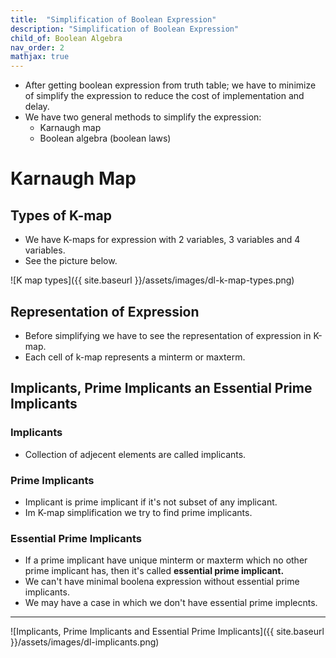 ```yaml
---
title:  "Simplification of Boolean Expression"
description: "Simplification of Boolean Expression"
child_of: Boolean Algebra
nav_order: 2
mathjax: true
---
```


- After getting boolean expression from truth table; we have to minimize of simplify the expression to reduce the cost of implementation and delay.
- We have two general methods to simplify the expression:
    - Karnaugh map
    - Boolean algebra (boolean laws)

# Karnaugh Map

## Types of K-map

- We have K-maps for expression with 2 variables, 3 variables and 4 variables.
- See the picture below.

![K map types]({{ site.baseurl }}/assets/images/dl-k-map-types.png)


## Representation of Expression

- Before simplifying we have to see the representation of expression in K-map.
- Each cell of k-map represents a minterm or maxterm.  

## Implicants, Prime Implicants an Essential Prime Implicants

### Implicants

- Collection of adjecent elements are called implicants.

### Prime Implicants

- Implicant is prime implicant if it's not subset of any implicant.
- Im K-map simplification we try to find prime implicants.

### Essential Prime Implicants

- If a prime implicant have unique minterm or maxterm which no other prime implicant has, then it's called **essential prime implicant.**
- We can't have minimal boolena expression without essential prime implicants.
- We may have a case in which we don't have essential prime implecnts.

***

![Implicants, Prime Implicants and Essential Prime Implicants]({{ site.baseurl }}/assets/images/dl-implicants.png)


